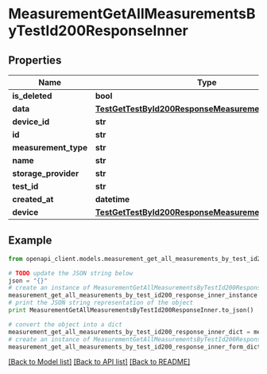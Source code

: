 # MeasurementGetAllMeasurementsByTestId200ResponseInner


## Properties

Name | Type | Description | Notes
------------ | ------------- | ------------- | -------------
**is_deleted** | **bool** |  | 
**data** | [**TestGetTestById200ResponseMeasurementsInnerData**](TestGetTestById200ResponseMeasurementsInnerData.md) |  | 
**device_id** | **str** |  | 
**id** | **str** |  | 
**measurement_type** | **str** |  | 
**name** | **str** |  | 
**storage_provider** | **str** |  | 
**test_id** | **str** |  | 
**created_at** | **datetime** |  | 
**device** | [**TestGetTestById200ResponseMeasurementsInnerDevice**](TestGetTestById200ResponseMeasurementsInnerDevice.md) |  | 

## Example

```python
from openapi_client.models.measurement_get_all_measurements_by_test_id200_response_inner import MeasurementGetAllMeasurementsByTestId200ResponseInner

# TODO update the JSON string below
json = "{}"
# create an instance of MeasurementGetAllMeasurementsByTestId200ResponseInner from a JSON string
measurement_get_all_measurements_by_test_id200_response_inner_instance = MeasurementGetAllMeasurementsByTestId200ResponseInner.from_json(json)
# print the JSON string representation of the object
print MeasurementGetAllMeasurementsByTestId200ResponseInner.to_json()

# convert the object into a dict
measurement_get_all_measurements_by_test_id200_response_inner_dict = measurement_get_all_measurements_by_test_id200_response_inner_instance.to_dict()
# create an instance of MeasurementGetAllMeasurementsByTestId200ResponseInner from a dict
measurement_get_all_measurements_by_test_id200_response_inner_form_dict = measurement_get_all_measurements_by_test_id200_response_inner.from_dict(measurement_get_all_measurements_by_test_id200_response_inner_dict)
```
[[Back to Model list]](../README.md#documentation-for-models) [[Back to API list]](../README.md#documentation-for-api-endpoints) [[Back to README]](../README.md)


